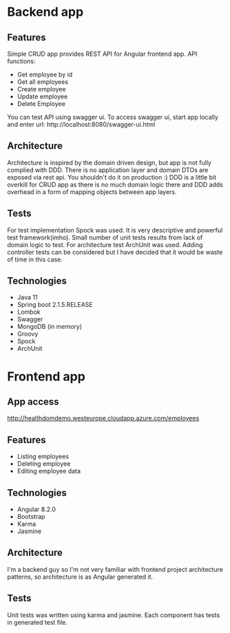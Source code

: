 # Backend app
## Features 
Simple CRUD app provides REST API for Angular frontend app.
API functions:
  - Get employee by id
  - Get all employees
  - Create employee
  - Update employee
  - Delete Employee

You can test API using swagger ui. To access swagger ui, start app locally and enter url: http://localhost:8080/swagger-ui.html

## Architecture
Architecture is inspired by the domain driven design, but app is not fully complied with DDD. There is no application layer
and domain DTOs are exposed via rest api. You shouldn't do it on production :)
DDD is a little bit overkill for CRUD app as there is no much domain logic there and DDD adds overhead in a form of mapping objects between app layers.

## Tests
For test implementation Spock was used. It is very descriptive and powerful test framework(imho).
Small number of unit tests results from lack of domain logic to test.
For architecture test ArchUnit was used. 
Adding controller tests can be considered but I have decided that it would be waste of time in this case.

## Technologies
  - Java 11
  - Spring boot 2.1.5.RELEASE
  - Lombok
  - Swagger
  - MongoDB (in memory)
  - Groovy
  - Spock
  - ArchUnit

# Frontend app

## App access
http://healthdomdemo.westeurope.cloudapp.azure.com/employees

## Features 
  - Listing employees
  - Deleting employee
  - Editing employee data

## Technologies
  - Angular 8.2.0
  - Bootstrap
  - Karma 
  - Jasmine
  
## Architecture
I'm a backend guy so I'm not very familiar with frontend project architecture patterns, so architecture is as Angular generated it.

## Tests
Unit tests was written using karma and jasmine. Each component has tests in generated test file.
